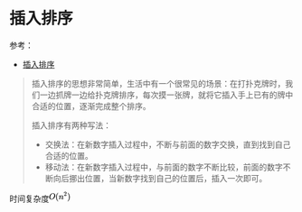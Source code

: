 # 插入排序

参考：

+ [插入排序](https://leetcode.cn/leetbook/read/sort-algorithms/ev4tee/)



> 插入排序的思想非常简单，生活中有一个很常见的场景：在打扑克牌时，我们一边抓牌一边给扑克牌排序，每次摸一张牌，就将它插入手上已有的牌中合适的位置，逐渐完成整个排序。
>
> 插入排序有两种写法：
>
> + 交换法：在新数字插入过程中，不断与前面的数字交换，直到找到自己合适的位置。
> + 移动法：在新数字插入过程中，与前面的数字不断比较，前面的数字不断向后挪出位置，当新数字找到自己的位置后，插入一次即可。



时间复杂度![005](https://github.com/winfredzen/JavaEE-Basic/blob/master/Sort/images/005.png)


































